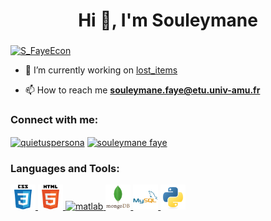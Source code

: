 <h1 align="center">Hi 👋, I'm Souleymane</h1>
<h3 align="center"></h3>

<p align="left"> <a href="https://twitter.com/quietuspersona" target="blank"><img src="https://img.shields.io/twitter/follow/quietuspersona?logo=twitter&style=for-the-badge" alt="S_FayeEcon" /></a> </p>

- 🔭 I’m currently working on [lost_items](https://1drv.ms/u/s!AveJGY--9RhlgsoF5o-fwNSQhNlzGw?e=nfKcUp)

- 📫 How to reach me **souleymane.faye@etu.univ-amu.fr**

<h3 align="left">Connect with me:</h3>
<p align="left">
<a href="https://twitter.com/quietuspersona" target="blank"><img align="center" src="https://raw.githubusercontent.com/rahuldkjain/github-profile-readme-generator/master/src/images/icons/Social/twitter.svg" alt="quietuspersona" height="30" width="40" /></a>
<a href="https://www.linkedin.com/in/souleymane-faye-68648a207/" target="blank"><img align="center" src="https://raw.githubusercontent.com/rahuldkjain/github-profile-readme-generator/master/src/images/icons/Social/linked-in-alt.svg" alt="souleymane faye" height="30" width="40" /></a>
</p>

<h3 align="left">Languages and Tools:</h3>
<p align="left"> <a href="https://www.w3schools.com/css/" target="_blank" rel="noreferrer"> <img src="https://raw.githubusercontent.com/devicons/devicon/master/icons/css3/css3-original-wordmark.svg" alt="css3" width="40" height="40"/> </a> <a href="https://www.w3.org/html/" target="_blank" rel="noreferrer"> <img src="https://raw.githubusercontent.com/devicons/devicon/master/icons/html5/html5-original-wordmark.svg" alt="html5" width="40" height="40"/> </a> <a href="https://www.mathworks.com/" target="_blank" rel="noreferrer"> <img src="https://upload.wikimedia.org/wikipedia/commons/2/21/Matlab_Logo.png" alt="matlab" width="40" height="40"/> </a> <a href="https://www.mongodb.com/" target="_blank" rel="noreferrer"> <img src="https://raw.githubusercontent.com/devicons/devicon/master/icons/mongodb/mongodb-original-wordmark.svg" alt="mongodb" width="40" height="40"/> </a> <a href="https://www.mysql.com/" target="_blank" rel="noreferrer"> <img src="https://raw.githubusercontent.com/devicons/devicon/master/icons/mysql/mysql-original-wordmark.svg" alt="mysql" width="40" height="40"/> </a> <a href="https://www.python.org" target="_blank" rel="noreferrer"> <img src="https://raw.githubusercontent.com/devicons/devicon/master/icons/python/python-original.svg" alt="python" width="40" height="40"/> </a> </p>
